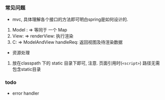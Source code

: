 > 

### 常见问题
- mvc, 具体理解各个接口的方法即可明白spring是如何设计的. 

1. Model :  => 等同于 一个 Map 
2. View:    => renderView: 执行渲染
4. C:       => ModelAndView handleReq: 返回视图及待渲染数据

- 资源处理

1. 放在classpath 下的 static 目录下即可, 注意. 页面引用时(`<script>`) 路径无需包含static目录


### todo 

- error handler 


    